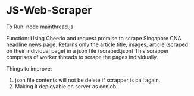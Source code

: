 # JS-Web-Scraper
To Run:
node mainthread.js

Function:
Using Cheerio and request promise to scrape Singapore CNA headline news page.
Returns only the article title, images, article (scraped on their individual page) in a json file (scraped.json)
This scrapper comprises of worker threads to scrape the pages individually.



Things to improve:
1. json file contents will not be delete if scrapper is call again.
2. Making it deployable on server as conjob.
